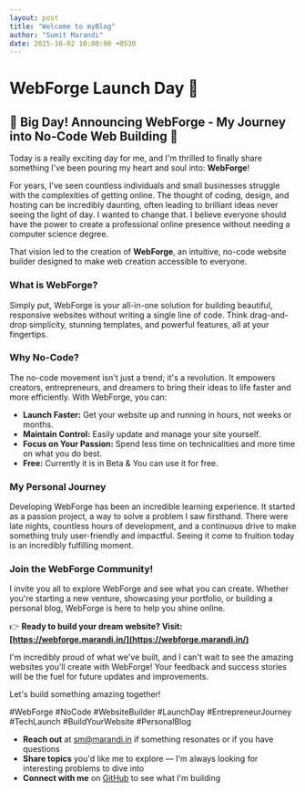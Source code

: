 ```yaml
---
layout: post
title: "Welcome to myBlog"
author: "Sumit Marandi"
date: 2025-10-02 10:00:00 +0530
---
```


# WebForge Launch Day 🎊

## 🎉 Big Day! Announcing WebForge - My Journey into No-Code Web Building 🎉

Today is a really exciting day for me, and I'm thrilled to finally share something I've been pouring my heart and soul into: **WebForge**!

For years, I've seen countless individuals and small businesses struggle with the complexities of getting online. The thought of coding, design, and hosting can be incredibly daunting, often leading to brilliant ideas never seeing the light of day. I wanted to change that. I believe everyone should have the power to create a professional online presence without needing a computer science degree.

That vision led to the creation of **WebForge**, an intuitive, no-code website builder designed to make web creation accessible to everyone.

### What is WebForge?

Simply put, WebForge is your all-in-one solution for building beautiful, responsive websites without writing a single line of code. Think drag-and-drop simplicity, stunning templates, and powerful features, all at your fingertips.

### Why No-Code?

The no-code movement isn't just a trend; it's a revolution. It empowers creators, entrepreneurs, and dreamers to bring their ideas to life faster and more efficiently. With WebForge, you can:

* **Launch Faster:** Get your website up and running in hours, not weeks or months.
* **Maintain Control:** Easily update and manage your site yourself.
* **Focus on Your Passion:** Spend less time on technicalities and more time on what you do best.
* **Free:** Currently it is in Beta & You can use it for free.

### My Personal Journey

Developing WebForge has been an incredible learning experience. It started as a passion project, a way to solve a problem I saw firsthand. There were late nights, countless hours of development, and a continuous drive to make something truly user-friendly and impactful. Seeing it come to fruition today is an incredibly fulfilling moment.

### Join the WebForge Community!

I invite you all to explore WebForge and see what you can create. Whether you're starting a new venture, showcasing your portfolio, or building a personal blog, WebForge is here to help you shine online.

👉 **Ready to build your dream website? Visit: [https://webforge.marandi.in/](https://webforge.marandi.in/)**

I'm incredibly proud of what we've built, and I can't wait to see the amazing websites you'll create with WebForge! Your feedback and success stories will be the fuel for future updates and improvements.

Let's build something amazing together!

#WebForge #NoCode #WebsiteBuilder #LaunchDay #EntrepreneurJourney #TechLaunch #BuildYourWebsite #PersonalBlog

- **Reach out** at [sm@marandi.in](mailto:sm@marandi.in) if something resonates or if you have questions
- **Share topics** you'd like me to explore — I'm always looking for interesting problems to dive into
- **Connect with me** on [GitHub](https://github.com/sumitmarandi) to see what I'm building